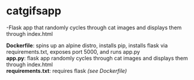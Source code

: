 # catgifsapp
-Flask app that randomly cycles through cat images and displays them through index.html<br/>

**Dockerfile**: spins up an alpine distro, installs pip, installs flask via requirements.txt, exposes port 5000, and runs app.py<br/>
**app.py**: flask app randomly cycles through cat images and displays them through index.html<br/>
**requirements.txt**: requires flask *(see Dockerfile)*<br/>

